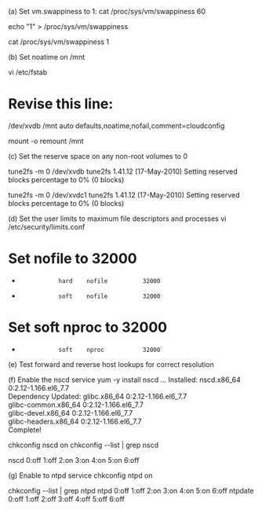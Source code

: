 (a) Set vm.swappiness to 1:
cat /proc/sys/vm/swappiness
60

echo "1" > /proc/sys/vm/swappiness

cat /proc/sys/vm/swappiness
1

(b) Set noatime on /mnt

vi /etc/fstab
# Revise this line:
/dev/xvdb       /mnt    auto    defaults,noatime,nofail,comment=cloudconfig

mount -o remount /mnt

(c) Set the reserve space on any non-root volumes to 0

tune2fs -m 0 /dev/xvdb
tune2fs 1.41.12 (17-May-2010)
Setting reserved blocks percentage to 0% (0 blocks)

tune2fs -m 0 /dev/xvdc1
tune2fs 1.41.12 (17-May-2010)
Setting reserved blocks percentage to 0% (0 blocks)

(d) Set the user limits to maximum file descriptors and processes
vi /etc/security/limits.conf
# Set nofile to 32000
*                hard    nofile          32000
*                soft    nofile          32000
# Set soft nproc to 32000
*                soft    nproc           32000

(e) Test forward and reverse host lookups for correct resolution

(f) Enable the nscd service
yum -y install nscd
...
Installed:
  nscd.x86_64 0:2.12-1.166.el6_7.7                                              
Dependency Updated:
  glibc.x86_64 0:2.12-1.166.el6_7.7                                             
  glibc-common.x86_64 0:2.12-1.166.el6_7.7                                      
  glibc-devel.x86_64 0:2.12-1.166.el6_7.7                                       
  glibc-headers.x86_64 0:2.12-1.166.el6_7.7                                     
Complete!

chkconfig nscd on
chkconfig --list | grep nscd

nscd           	0:off	1:off	2:on	3:on	4:on	5:on	6:off

(g) Enable to ntpd service
chkconfig ntpd on

chkconfig --list | grep ntpd
ntpd           	0:off	1:off	2:on	3:on	4:on	5:on	6:off
ntpdate        	0:off	1:off	2:off	3:off	4:off	5:off	6:off
